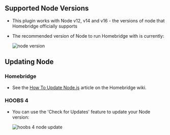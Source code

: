 ## Supported Node Versions

* This plugin works with Node v12, v14 and v16 - the versions of node that Homebridge officially supports
* The recommended version of Node to run Homebridge with is currently:  

    ![node version](https://badgen.net/homebrew/v/node@14?label=nodejs&color=green)

## Updating Node

### Homebridge

* See the [How To Update Node.js](https://github.com/homebridge/homebridge/wiki/How-To-Update-Node.js) article on the Homebridge wiki.

### HOOBS 4

* You can use the 'Check for Updates' feature to update your Node version:

    ![hoobs 4 node update](https://user-images.githubusercontent.com/43026681/114992866-1f73dc80-9e93-11eb-9f4b-a511d1522d1e.png)